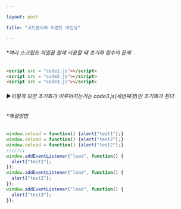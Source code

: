 ```yaml
---

layout: post

title: "코드분리와 이벤트 바인딩"

---
```

###### *여러 스크립트 파일을 함께 사용할 때 초기화 함수의 문제
```html
<script src = "code1.js"></script>
<script src = "code2.js"></script>
<script src = "code3.js"></script>
```
###### ▶이렇게 되면 초기화가 이루어지는거는 code3.js(세번째것)만 초기화가 된다.
###### *해결방법
```javascript
window.onload = function() {alert("test1");}
window.onload = function() {alert("test2");}
window.onload = function() {alert("test2");}
//////↓
window.addEventListener("load", function() {
  alert("test1");
});
window.addEventListener("load", function() {
  alert("test2");
});
window.addEventListener("load", function() {
  alert("test3");
});
```
